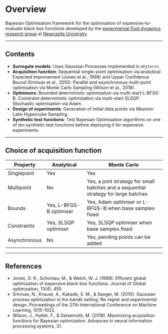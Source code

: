 # Overview
Bayesian Optimisation framework for the optimisation of expensive-to-evaluate black box functions developed by the [experimental fluid dynamics research group](https://www.experimental-fluid-dynamics.com) at [Newcastle University](https://www.ncl.ac.uk).

***

## Contents
- **Surrogate models**: Uses Gaussian Processes implemented in `GPyTorch`.  
- **Acquisition function**: Sequential single-point optimisation via analytical Expected Improvement (Jones et al., 1998) and Upper Confidence Bound (Srinivas et al., 2010). Parallel and asynchronous multi-point optimisation via Monte Carlo Sampling (Wilson et al., 2018).  
- **Optimisers**: Bounded deterministic optimisation via multi-start L-BFGS-B. Constraint deterministic optimisation via multi-start SLSQP. Stochastic optimisation via Adam.  
- **Design of experiments**: Generation of initial data points via Maximin Latin Hypercube Sampling.  
- **Synthetic test functions**: Test Bayesian Optimisation algorithms on one of ten synthetic test functions before deploying it for expensive experiments.

***

## Choice of acquisition function
| Property     | Analytical              | Monte Carlo                                                                         |
| ------------ | ----------------------- | ----------------------------------------------------------------------------------- |
| Singlepoint  | Yes                     | Yes                                                                                 |
| Multipoint   | No                      | Yes, a joint strategy for small batches and a sequential strategy for large batches |
| Bounds       | Yes, L-BFGS-B optimiser | Yes, Adam optimiser or L-BFGS-B when base samples fixed                             |
| Constraints  | Yes, SLSQP optimiser    | Yes, SLSQP optimiser when base samples fixed                                        |
| Asynchronous | No                      | Yes, pending points can be added                                                    |

***

## References
- Jones, D. R., Schonlau, M., & Welch, W. J. (1998). Efficient global optimization of expensive black-box functions. Journal of Global optimization, 13(4), 455.
- Srinivas, N., Krause, A., Kakade, S. M., & Seeger, M. (2010). Gaussian process optimization in the bandit setting: No regret and experimental design. Proceedings of the 27th International Conference on Machine Learning, 1015-1022.
- Wilson, J., Hutter, F., & Deisenroth, M. (2018). Maximizing acquisition functions for Bayesian optimization. Advances in neural information processing systems, 31.
